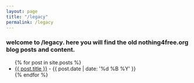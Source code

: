 ```yaml
---
layout: page
title: "/legacy"
permalink: /legacy
---
```


### welcome to /legacy. here you will find the old nothing4free.org blog posts and content.<br>

<ul>
  {% for post in site.posts %}
    <li>
      <a href="{{ post.url }}">{{ post.title }}</a> - {{ post.date | date: '%d %B %Y' }}
    </li>
  {% endfor %}
</ul>